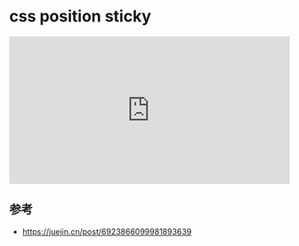 # css position sticky


<iframe height="265" style="width: 100%;" scrolling="no" title="postion sticky" src="https://codepen.io/andypinet/embed/GRrRaQM?height=265&theme-id=light&default-tab=html,result" frameborder="no" loading="lazy" allowtransparency="true" allowfullscreen="true">
  See the Pen <a href='https://codepen.io/andypinet/pen/GRrRaQM'>postion sticky</a> by lingbaichao
  (<a href='https://codepen.io/andypinet'>@andypinet</a>) on <a href='https://codepen.io'>CodePen</a>.
</iframe>

## 参考

- https://juejin.cn/post/6923866099981893639